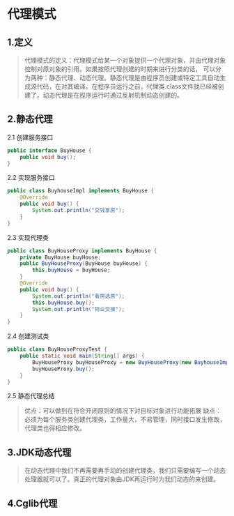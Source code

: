 # 代理模式  
## 1.定义
>代理模式的定义：代理模式给某一个对象提供一个代理对象，并由代理对象控制对原对象的引用。如果按照代理创建的时期来进行分类的话， 可以分为两种：静态代理、动态代理。静态代理是由程序员创建或特定工具自动生成源代码，在对其编译。在程序员运行之前，代理类.class文件就已经被创建了。动态代理是在程序运行时通过反射机制动态创建的。

## 2.静态代理
2.1 创建服务接口  
```java
public interface BuyHouse {
	public void buy();
}
```
2.2 实现服务接口
```java
public class BuyhouseImpl implements BuyHouse {
	@Override
	public void buy() {
		System.out.println("交钱拿房");
	}
}
```
2.3 实现代理类
```java
public class BuyHouseProxy implements BuyHouse {
	private BuyHouse buyHouse;
	public BuyHouseProxy(BuyHouse buyHouse) {
		this.buyHouse = buyHouse;
	}
	@Override
	public void buy() {
		System.out.println("看房选房");
		this.buyHouse.buy();
		System.out.println("物业交接");
	}
}
```
2.4 创建测试类
```java
public class BuyHouseProxyTest {
	public static void main(String[] args) {
		BuyHouseProxy buyHouseProxy = new BuyHouseProxy(new BuyhouseImpl());
		buyHouseProxy.buy();
	}
}
```

2.5 静态代理总结  
> 优点：可以做到在符合开闭原则的情况下对目标对象进行功能拓展
> 缺点：必须为每个服务类创建代理类，工作量大，不易管理，同时接口发生修改，代理类也得相应修改。

## 3.JDK动态代理  
> 在动态代理中我们不再需要再手动的创建代理类，我们只需要编写一个动态处理器就可以了。真正的代理对象由JDK再运行时为我们动态的来创建。



## 4.Cglib代理  



